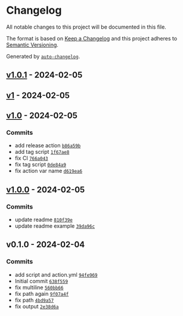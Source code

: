 # Changelog

All notable changes to this project will be documented in this file.

The format is based on [Keep a Changelog](https://keepachangelog.com/en/1.0.0/)
and this project adheres to [Semantic Versioning](https://semver.org/spec/v2.0.0.html).

Generated by [`auto-changelog`](https://github.com/CookPete/auto-changelog).

## [v1.0.1](https://github.com/olofvndrhr/releasenote-gen/compare/v1...v1.0.1) - 2024-02-05

## [v1](https://github.com/olofvndrhr/releasenote-gen/compare/v1.0...v1) - 2024-02-05

## [v1.0](https://github.com/olofvndrhr/releasenote-gen/compare/v1.0.0...v1.0) - 2024-02-05

### Commits

- add release action [`b86a59b`](https://github.com/olofvndrhr/releasenote-gen/commit/b86a59bd86481aebf42bd7a5b5cf1b232bf79787)
- add tag script [`1f67ae8`](https://github.com/olofvndrhr/releasenote-gen/commit/1f67ae81d6ea1df91c2250aac8d852300f5cc99d)
- fix CI [`766a043`](https://github.com/olofvndrhr/releasenote-gen/commit/766a04304db9160613c55974ea0cea71e8f3c716)
- fix tag script [`0de84a9`](https://github.com/olofvndrhr/releasenote-gen/commit/0de84a9c223d665bbcdca3fa567a2b2a459b16f8)
- fix action var name [`d619ea6`](https://github.com/olofvndrhr/releasenote-gen/commit/d619ea603250fe7b34e21b7b8ce2d054ee9c550e)

## [v1.0.0](https://github.com/olofvndrhr/releasenote-gen/compare/v0.1.0...v1.0.0) - 2024-02-05

### Commits

- update readme [`810f39e`](https://github.com/olofvndrhr/releasenote-gen/commit/810f39eef95bea2281135bb9ed9892b16486e2f4)
- update readme example [`39da96c`](https://github.com/olofvndrhr/releasenote-gen/commit/39da96c19775cd1a14cf3a564b80b58b11b68bc1)

## v0.1.0 - 2024-02-04

### Commits

- add script and action.yml [`94fe969`](https://github.com/olofvndrhr/releasenote-gen/commit/94fe9692242dc713d3c224bb4e22348f9018f674)
- Initial commit [`638f559`](https://github.com/olofvndrhr/releasenote-gen/commit/638f5592a2bb17708f4b37ff4c6b8f3d33089bf6)
- fix multiline [`560bb66`](https://github.com/olofvndrhr/releasenote-gen/commit/560bb66292d93f899fa42b734666d687f4c6bcaf)
- fix path again [`9f07a4f`](https://github.com/olofvndrhr/releasenote-gen/commit/9f07a4f16a684f3fcd92e36156872ea8011ecd5f)
- fix path [`4bd9a57`](https://github.com/olofvndrhr/releasenote-gen/commit/4bd9a571eeb68a049a1931d12b3c0dbb459ca904)
- fix output [`2e38d6a`](https://github.com/olofvndrhr/releasenote-gen/commit/2e38d6af74205421794ece21cc511deaa239c01e)
